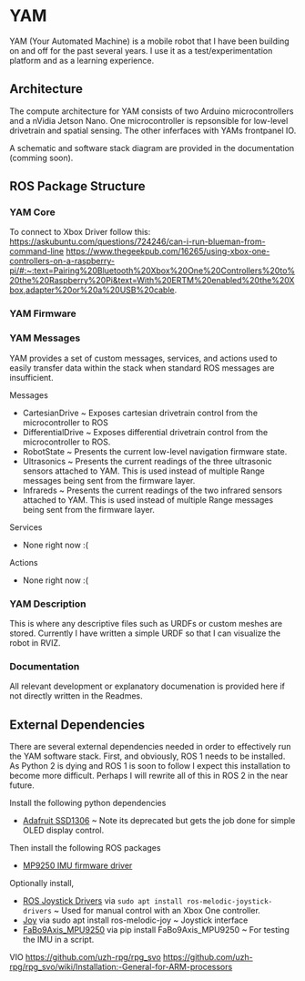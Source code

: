 # YAM
YAM (Your Automated Machine) is a mobile robot that I have been building on and off for the past several years. I use it as a test/experimentation platform and as a learning experience.

## Architecture
The compute architecture for YAM consists of two Arduino microcontrollers and a nVidia Jetson Nano. One microcontroller is repsonsible for low-level drivetrain and spatial sensing. The other inferfaces with YAMs frontpanel IO. 

A schematic and software stack diagram are provided in the documentation (comming soon).

## ROS Package Structure

### YAM Core


To connect to Xbox Driver follow this:
https://askubuntu.com/questions/724246/can-i-run-blueman-from-command-line
https://www.thegeekpub.com/16265/using-xbox-one-controllers-on-a-raspberry-pi/#:~:text=Pairing%20Bluetooth%20Xbox%20One%20Controllers%20to%20the%20Raspberry%20Pi&text=With%20ERTM%20enabled%20the%20Xbox,adapter%20or%20a%20USB%20cable.

### YAM Firmware



### YAM Messages
YAM provides a set of custom messages, services, and actions used to easily transfer data within the stack when standard ROS messages are insufficient.

Messages
- CartesianDrive ~ Exposes cartesian drivetrain control from the microcontroller to ROS
- DifferentialDrive ~ Exposes differential drivetrain control from the microcontroller to ROS.
- RobotState ~ Presents the current low-level navigation firmware state.
- Ultrasonics ~ Presents the current readings of the three ultrasonic sensors attached to YAM. This is used instead of multiple Range messages being sent from the firmware layer. 
- Infrareds ~ Presents the current readings of the two infrared sensors attached to YAM. This is used instead of multiple Range messages being sent from the firmware layer.      

Services
- None right now :(

Actions
- None right now :(

### YAM Description
This is where any descriptive files such as URDFs or custom meshes are stored. Currently I have written a simple URDF so that I can visualize the robot in RVIZ.

### Documentation
All relevant development or explanatory documenation is provided here if not directly written in the Readmes.

## External Dependencies
There are several external dependencies needed in order to effectively run the YAM software stack. First, and obviously, ROS 1 needs to be installed. As Python 2 is dying and ROS 1 is soon to follow I expect this installation to become more difficult. Perhaps I will rewrite all of this in ROS 2 in the near future.

Install the following python dependencies
- [Adafruit SSD1306](https://github.com/adafruit/Adafruit_Python_SSD1306) ~ Note its deprecated but gets the job done for simple OLED display control.

Then install the following ROS packages
- [MP9250 IMU firmware driver](https://github.com/StefanKrupop/ros-mpu9250-imu) 

Optionally install,
- [ROS Joystick Drivers](https://github.com/ros-drivers/joystick_drivers/tree/main/joy) via `sudo apt install ros-melodic-joystick-drivers` ~ Used for manual control with an Xbox One controller.
- [Joy]() via sudo apt install ros-melodic-joy ~ Joystick interface
- [FaBo9Axis_MPU9250](https://github.com/FaBoPlatform/FaBo9AXIS-MPU9250-Python) via pip install FaBo9Axis_MPU9250 ~ For testing the IMU in a script.

VIO
https://github.com/uzh-rpg/rpg_svo
https://github.com/uzh-rpg/rpg_svo/wiki/Installation:-General-for-ARM-processors

